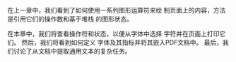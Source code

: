 在上一章中，我们看到了如何使用一系列图形运算符来绘
制页面上的内容，方法是引用它们的操作数和基于堆栈
的图形状态。

在本章中，我们将查看操作符和状态，以便从字体中选择
字符并在页面上打印它们。 然后，我们将看到如何定义
字体及其指标并将其嵌入PDF文档中。 
最后，我们讨论了从文档中提取通用文本的复杂任务。